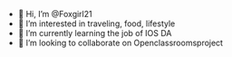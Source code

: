- 👋 Hi, I’m @Foxgirl21
- 👀 I’m interested in traveling, food, lifestyle
- 🌱 I’m currently learning the job of IOS DA
- 💞️ I’m looking to collaborate on Openclassroomsproject
<!---
Foxgirl21/Foxgirl21 is a ✨ special ✨ repository because its `README.md` (this file) appears on your GitHub profile.
You can click the Preview link to take a look at your changes.
--->
